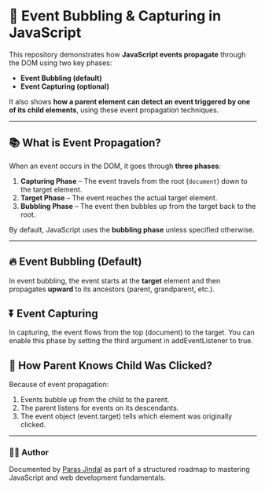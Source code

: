 # 🔁 Event Bubbling & Capturing in JavaScript

This repository demonstrates how **JavaScript events propagate** through the DOM using two key phases:

- **Event Bubbling (default)**  
- **Event Capturing (optional)**

It also shows **how a parent element can detect an event triggered by one of its child elements**, using these event propagation techniques.

---

## 📚 What is Event Propagation?

When an event occurs in the DOM, it goes through **three phases**:

1. **Capturing Phase** – The event travels from the root (`document`) down to the target element.
2. **Target Phase** – The event reaches the actual target element.
3. **Bubbling Phase** – The event then bubbles up from the target back to the root.

By default, JavaScript uses the **bubbling phase** unless specified otherwise.

---


## 🔥 Event Bubbling (Default)

In event bubbling, the event starts at the **target** element and then propagates **upward** to its ancestors (parent, grandparent, etc.).


## ⏬ Event Capturing
In capturing, the event flows from the top (document) to the target. You can enable this phase by setting the third argument in addEventListener to true.


## 🧠 How Parent Knows Child Was Clicked?
Because of event propagation:

1. Events bubble up from the child to the parent.
2. The parent listens for events on its descendants.
3. The event object (event.target) tells which element was originally clicked.

---

### 👨‍💻 Author

Documented by [Paras Jindal](https://github.com/Paras-jindal1604) as part of a structured roadmap to mastering JavaScript and web development fundamentals.
